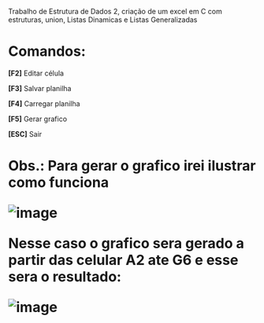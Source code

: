 Trabalho de Estrutura de Dados 2, criação de um excel em C com estruturas, union, Listas Dinamicas e Listas Generalizadas

<h1>
  Comandos:
</h1>
<p><strong>[F2]</strong> Editar célula</p>
<p><strong>[F3]</strong> Salvar planilha</p>
<p><strong>[F4]</strong> Carregar planilha</p>
<p><strong>[F5]</strong> Gerar grafico</p>
<p><strong>[ESC]</strong> Sair</p>
<h1>
  Obs.: Para gerar o grafico irei ilustrar como funciona

 
  ![image](https://github.com/JhowSanchez/Trabalho-ED2-1Bimestre/assets/141513794/ac288752-f8a0-4fb6-a1de-ec1d5dc5e99e)
  
  Nesse caso o grafico sera gerado a partir das celular A2 ate G6 e esse sera o resultado:
  
  ![image](https://github.com/JhowSanchez/Trabalho-ED2-1Bimestre/assets/141513794/a5344da6-44ea-4ac6-bb8d-5f6c5e7dba36)

</h1>

